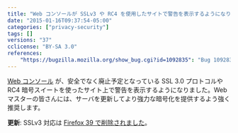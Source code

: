 ```yaml
---
title: "Web コンソールが SSLv3 や RC4 を使用したサイトで警告を表示するようになりました"
date: "2015-01-16T09:37:54-05:00"
categories: ["privacy-security"]
tags: []
versions: "37"
cclicense: "BY-SA 3.0"
references:
    "https://bugzilla.mozilla.org/show_bug.cgi?id=1092835": "Bug 1092835 – Log usage of weak ciphers in the console"
---
```

[Web コンソール](https://developer.mozilla.org/ja/docs/Tools/Web_Console) が、安全でなく廃止予定となっている SSL 3.0 プロトコルや RC4 暗号スイートを使ったサイト上で警告を表示するようになりました。Web マスターの皆さんには、サーバを更新してより強力な暗号化を提供するよう強く推奨します。

**更新**: SSLv3 対応は [Firefox 39 で削除されました](https://www.fxsitecompat.com/ja/docs/2015/sslv3-support-has-been-removed/)。
